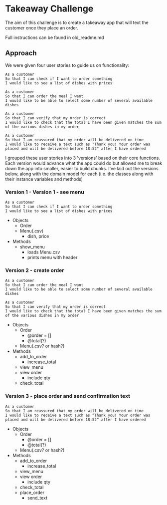 # Takeaway Challenge

The aim of this challenge is to create a takeaway app that will text the customer once they place an order.

Full instructions can be found in old_readme.md

## Approach

We were given four user stories to guide us on functionality:

```
As a customer
So that I can check if I want to order something
I would like to see a list of dishes with prices

As a customer
So that I can order the meal I want
I would like to be able to select some number of several available dishes

As a customer
So that I can verify that my order is correct
I would like to check that the total I have been given matches the sum of the various dishes in my order

As a customer
So that I am reassured that my order will be delivered on time
I would like to receive a text such as "Thank you! Your order was placed and will be delivered before 18:52" after I have ordered
```

I grouped these user stories into 3 'versions' based on their core functions. Each version would advance what the app could do but allowed me to break down the app into smaller, easier to build chunks. I've laid out the versions below, along with the domain model for each (i.e. the classes along with their instance variables and methods)

### Version 1 - Version 1 - see menu

```
As a customer
So that I can check if I want to order something
I would like to see a list of dishes with prices
```

* Objects
	* Order
	* Menu(.csv)
		* dish, price
* Methods
	* show_menu
		* loads Menu.csv
		* prints menu with header

### Version 2 - create order

```
As a customer
So that I can order the meal I want
I would like to be able to select some number of several available dishes
```

```
As a customer
So that I can verify that my order is correct
I would like to check that the total I have been given matches the sum of the various dishes in my order
```

* Objects
	* Order
		* @order = []
		* @total(?)
	* Menu(.csv? or hash?)
* Methods
	* add_to_order
		* increase_total
	* view_menu
	* view order
		* include qty
	* check_total

### Version 3 - place order and send confirmation text
```
As a customer
So that I am reassured that my order will be delivered on time
I would like to receive a text such as “Thank you! Your order was placed and will be delivered before 18:52” after I have ordered
```

* Objects
	* Order
		* @order = []
		* @total(?)
	* Menu(.csv? or hash?)
* Methods
	* add_to_order
		* increase_total
	* view_menu
	* view order
		* include qty
	* check_total
	* place_order
		* send_text
